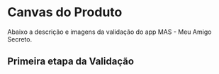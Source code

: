 # Canvas do Produto
Abaixo a descrição e imagens da validação do app MAS - Meu Amigo Secreto.

## Primeira etapa da Validação

